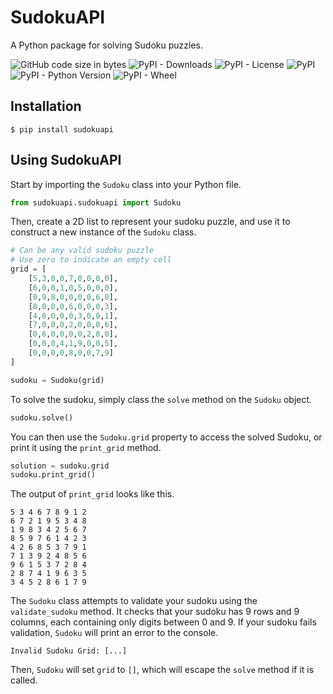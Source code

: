 # SudokuAPI
A Python package for solving Sudoku puzzles.

![GitHub code size in bytes](https://img.shields.io/github/languages/code-size/alotofaxolotl/SudokuAPI)
![PyPI - Downloads](https://img.shields.io/pypi/dm/sudokuapi)
![PyPI - License](https://img.shields.io/pypi/l/sudokuapi)
![PyPI](https://img.shields.io/pypi/v/sudokuapi)
![PyPI - Python Version](https://img.shields.io/pypi/pyversions/sudokuapi)
![PyPI - Wheel](https://img.shields.io/pypi/wheel/sudokuapi)

## Installation
```shell
$ pip install sudokuapi
```

## Using SudokuAPI

Start by importing the `Sudoku` class into your Python file.

```python
from sudokuapi.sudokuapi import Sudoku
```

Then, create a 2D list to represent your sudoku puzzle, and use it to construct a new instance of the `Sudoku` class.
```python
# Can be any valid sudoku puzzle
# Use zero to indicate an empty cell
grid = [
    [5,3,0,0,7,0,0,0,0],
    [6,0,0,1,0,5,0,0,0],
    [0,9,8,0,0,0,0,6,0],
    [8,0,0,0,6,0,0,0,3],
    [4,0,0,0,0,3,0,0,1],
    [7,0,0,0,2,0,0,0,6],
    [0,6,0,0,0,0,2,8,0],
    [0,0,0,4,1,9,0,0,5],
    [0,0,0,0,8,0,0,7,9]
]

sudoku = Sudoku(grid)
```

To solve the sudoku, simply class the `solve` method on the `Sudoku` object.

```python
sudoku.solve()
```

You can then use the `Sudoku.grid` property to access the solved Sudoku, or print it using the `print_grid` method.

```python
solution = sudoku.grid
sudoku.print_grid()
```

The output of `print_grid` looks like this.

```
5 3 4 6 7 8 9 1 2 
6 7 2 1 9 5 3 4 8 
1 9 8 3 4 2 5 6 7 
8 5 9 7 6 1 4 2 3 
4 2 6 8 5 3 7 9 1 
7 1 3 9 2 4 8 5 6 
9 6 1 5 3 7 2 8 4 
2 8 7 4 1 9 6 3 5 
3 4 5 2 8 6 1 7 9
```

The `Sudoku` class attempts to validate your sudoku using the `validate_sudoku` method. It checks that your sudoku has 9 rows and 9 columns, each containing only digits between 0 and 9. If your sudoku fails validation, `Sudoku` will print an error to the console.

```shell
Invalid Sudoku Grid: [...]
```
Then, `Sudoku` will set `grid` to `[]`, which will escape the `solve` method if it is called.
